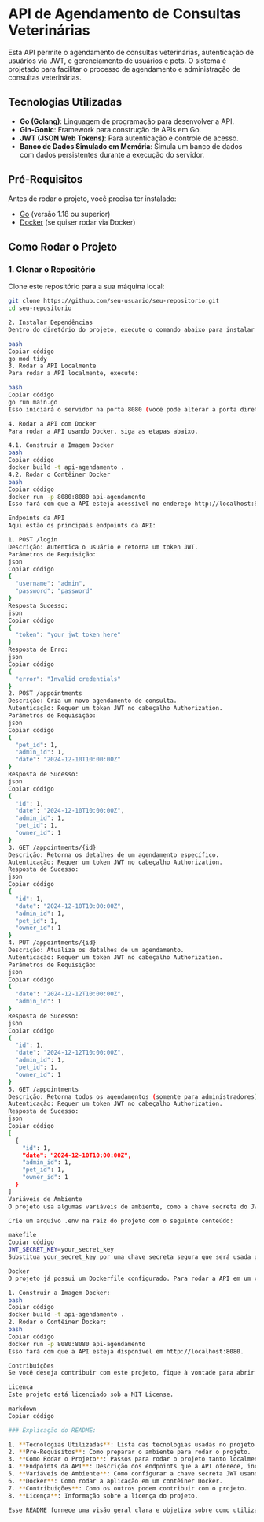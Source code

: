 # API de Agendamento de Consultas Veterinárias

Esta API permite o agendamento de consultas veterinárias, autenticação de usuários via JWT, e gerenciamento de usuários e pets. O sistema é projetado para facilitar o processo de agendamento e administração de consultas veterinárias.

## Tecnologias Utilizadas

- **Go (Golang)**: Linguagem de programação para desenvolver a API.
- **Gin-Gonic**: Framework para construção de APIs em Go.
- **JWT (JSON Web Tokens)**: Para autenticação e controle de acesso.
- **Banco de Dados Simulado em Memória**: Simula um banco de dados com dados persistentes durante a execução do servidor.

## Pré-Requisitos

Antes de rodar o projeto, você precisa ter instalado:

- [Go](https://golang.org/dl/) (versão 1.18 ou superior)
- [Docker](https://www.docker.com/products/docker-desktop) (se quiser rodar via Docker)

## Como Rodar o Projeto

### 1. Clonar o Repositório

Clone este repositório para a sua máquina local:

```bash
git clone https://github.com/seu-usuario/seu-repositorio.git
cd seu-repositorio

2. Instalar Dependências
Dentro do diretório do projeto, execute o comando abaixo para instalar as dependências:

bash
Copiar código
go mod tidy
3. Rodar a API Localmente
Para rodar a API localmente, execute:

bash
Copiar código
go run main.go
Isso iniciará o servidor na porta 8080 (você pode alterar a porta diretamente no código, se necessário).

4. Rodar a API com Docker
Para rodar a API usando Docker, siga as etapas abaixo.

4.1. Construir a Imagem Docker
bash
Copiar código
docker build -t api-agendamento .
4.2. Rodar o Contêiner Docker
bash
Copiar código
docker run -p 8080:8080 api-agendamento
Isso fará com que a API esteja acessível no endereço http://localhost:8080.

Endpoints da API
Aqui estão os principais endpoints da API:

1. POST /login
Descrição: Autentica o usuário e retorna um token JWT.
Parâmetros de Requisição:
json
Copiar código
{
  "username": "admin",
  "password": "password"
}
Resposta Sucesso:
json
Copiar código
{
  "token": "your_jwt_token_here"
}
Resposta de Erro:
json
Copiar código
{
  "error": "Invalid credentials"
}
2. POST /appointments
Descrição: Cria um novo agendamento de consulta.
Autenticação: Requer um token JWT no cabeçalho Authorization.
Parâmetros de Requisição:
json
Copiar código
{
  "pet_id": 1,
  "admin_id": 1,
  "date": "2024-12-10T10:00:00Z"
}
Resposta de Sucesso:
json
Copiar código
{
  "id": 1,
  "date": "2024-12-10T10:00:00Z",
  "admin_id": 1,
  "pet_id": 1,
  "owner_id": 1
}
3. GET /appointments/{id}
Descrição: Retorna os detalhes de um agendamento específico.
Autenticação: Requer um token JWT no cabeçalho Authorization.
Resposta de Sucesso:
json
Copiar código
{
  "id": 1,
  "date": "2024-12-10T10:00:00Z",
  "admin_id": 1,
  "pet_id": 1,
  "owner_id": 1
}
4. PUT /appointments/{id}
Descrição: Atualiza os detalhes de um agendamento.
Autenticação: Requer um token JWT no cabeçalho Authorization.
Parâmetros de Requisição:
json
Copiar código
{
  "date": "2024-12-12T10:00:00Z",
  "admin_id": 1
}
Resposta de Sucesso:
json
Copiar código
{
  "id": 1,
  "date": "2024-12-12T10:00:00Z",
  "admin_id": 1,
  "pet_id": 1,
  "owner_id": 1
}
5. GET /appointments
Descrição: Retorna todos os agendamentos (somente para administradores).
Autenticação: Requer um token JWT no cabeçalho Authorization.
Resposta de Sucesso:
json
Copiar código
[
  {
    "id": 1,
    "date": "2024-12-10T10:00:00Z",
    "admin_id": 1,
    "pet_id": 1,
    "owner_id": 1
  }
]
Variáveis de Ambiente
O projeto usa algumas variáveis de ambiente, como a chave secreta do JWT (JWT_SECRET_KEY). Essas variáveis podem ser definidas no arquivo .env.

Crie um arquivo .env na raiz do projeto com o seguinte conteúdo:

makefile
Copiar código
JWT_SECRET_KEY=your_secret_key
Substitua your_secret_key por uma chave secreta segura que será usada para assinar os tokens JWT.

Docker
O projeto já possui um Dockerfile configurado. Para rodar a API em um contêiner Docker, basta seguir as instruções abaixo:

1. Construir a Imagem Docker:
bash
Copiar código
docker build -t api-agendamento .
2. Rodar o Contêiner Docker:
bash
Copiar código
docker run -p 8080:8080 api-agendamento
Isso fará com que a API esteja disponível em http://localhost:8080.

Contribuições
Se você deseja contribuir com este projeto, fique à vontade para abrir uma issue ou enviar um pull request.

Licença
Este projeto está licenciado sob a MIT License.

markdown
Copiar código

### Explicação do README:

1. **Tecnologias Utilizadas**: Lista das tecnologias usadas no projeto.
2. **Pré-Requisitos**: Como preparar o ambiente para rodar o projeto.
3. **Como Rodar o Projeto**: Passos para rodar o projeto tanto localmente quanto com Docker.
4. **Endpoints da API**: Descrição dos endpoints que a API oferece, incluindo exemplos de requisição e resposta.
5. **Variáveis de Ambiente**: Como configurar a chave secreta JWT usando um arquivo `.env`.
6. **Docker**: Como rodar a aplicação em um contêiner Docker.
7. **Contribuições**: Como os outros podem contribuir com o projeto.
8. **Licença**: Informação sobre a licença do projeto.

Esse README fornece uma visão geral clara e objetiva sobre como utilizar o projeto e contribui para uma melhor compreensão do funcionamento da API.